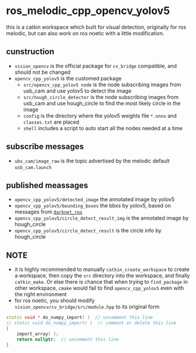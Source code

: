 # ros_melodic_cpp_opencv_yolov5
this is a catkin workspace which built for visual detection, originally for ros melodic, but can also work on ros noetic with a little modification.

## cunstruction
+ `vision_opencv` is the official package for `cv_bridge` compatible, and should not be changed
+ `opencv_cpp_yolov5` is the customed package
  + `src/opencv_cpp_yolov5 node` is the node subscribing images from usb_cam and use yolov5 to detect the image
  + `src/hough_circle_detector` is the node subscribing images from usb_cam and use hough_circle to find the most likely circle in the image
  + `config` is the directory where the yolov5 weights file `*.onnx` and `classes.txt` are placed
  + `shell` includes a script to auto start all the nodes needed at a time

## subscribe messages
+ `ubs_cam/image_raw` is the topic advertised by the melodic default `usb_cam.launch` 

## published meassages
+ `opencv_cpp_yolov5/detected_image`  the annotated image by yolov5
+ `opencv_cpp_yolov5/bounding_boxes` the bbxs by yolov5, based on messages from [`darknet_ros`](https://github.com/leggedrobotics/darknet_ros)
+ `opencv_cpp_yolov5/circle_detect_result_img` is the annotated image by hough_circle
+ `opencv_cpp_yolov5/circle_detect_result` is the circle info by hough_circle

## NOTE
+ it is highly recommended to manually `catkin_create_workspace` to create a workspace, then copy the `src` directory into the workspace, and finally `catkin_make`. Or else there is chance that when trying to `find_package` in other workspace, `cmake` would fail to find `opencv_cpp_yolov5` even with the right environment
+ for ros noetic, you should modify `vision_opencv/cv_bridge/src/module.hpp` to its original form

```cpp
static void * do_numpy_import( )  // uncomment this line
// static void do_numpy_import( )  // comment or delete this line
{
    import_array( );
    return nullptr;  // uncomment this line
}
```